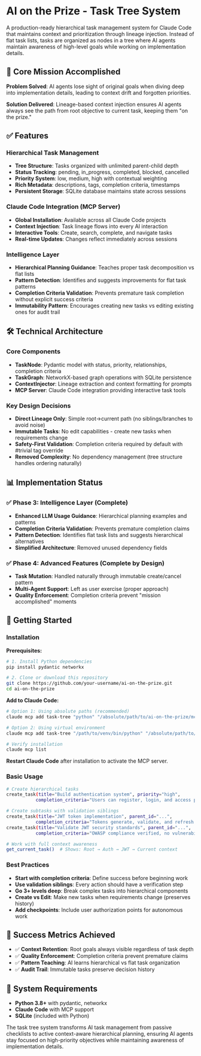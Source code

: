 # AI on the Prize - Task Tree System

A production-ready hierarchical task management system for Claude Code that maintains context and prioritization through lineage injection. Instead of flat task lists, tasks are organized as nodes in a tree where AI agents maintain awareness of high-level goals while working on implementation details.

## 🎯 Core Mission Accomplished

**Problem Solved**: AI agents lose sight of original goals when diving deep into implementation details, leading to context drift and forgotten priorities.

**Solution Delivered**: Lineage-based context injection ensures AI agents always see the path from root objective to current task, keeping them "on the prize."

## ✅ Features

### **Hierarchical Task Management**
- **Tree Structure**: Tasks organized with unlimited parent-child depth
- **Status Tracking**: pending, in_progress, completed, blocked, cancelled
- **Priority System**: low, medium, high with contextual weighting
- **Rich Metadata**: descriptions, tags, completion criteria, timestamps
- **Persistent Storage**: SQLite database maintains state across sessions

### **Claude Code Integration (MCP Server)**
- **Global Installation**: Available across all Claude Code projects
- **Context Injection**: Task lineage flows into every AI interaction
- **Interactive Tools**: Create, search, complete, and navigate tasks
- **Real-time Updates**: Changes reflect immediately across sessions

### **Intelligence Layer**
- **Hierarchical Planning Guidance**: Teaches proper task decomposition vs flat lists
- **Pattern Detection**: Identifies and suggests improvements for flat task patterns
- **Completion Criteria Validation**: Prevents premature task completion without explicit success criteria
- **Immutability Pattern**: Encourages creating new tasks vs editing existing ones for audit trail

## 🛠️ Technical Architecture

### **Core Components**
- **TaskNode**: Pydantic model with status, priority, relationships, completion criteria
- **TaskGraph**: NetworkX-based graph operations with SQLite persistence
- **ContextInjector**: Lineage extraction and context formatting for prompts
- **MCP Server**: Claude Code integration providing interactive task tools

### **Key Design Decisions**
- **Direct Lineage Only**: Simple root→current path (no siblings/branches to avoid noise)
- **Immutable Tasks**: No edit capabilities - create new tasks when requirements change
- **Safety-First Validation**: Completion criteria required by default with #trivial tag override
- **Removed Complexity**: No dependency management (tree structure handles ordering naturally)

## 📊 Implementation Status

### ✅ **Phase 3: Intelligence Layer (Complete)**
- **Enhanced LLM Usage Guidance**: Hierarchical planning examples and patterns
- **Completion Criteria Validation**: Prevents premature completion claims
- **Pattern Detection**: Identifies flat task lists and suggests hierarchical alternatives
- **Simplified Architecture**: Removed unused dependency fields

### ✅ **Phase 4: Advanced Features (Complete by Design)**
- **Task Mutation**: Handled naturally through immutable create/cancel pattern
- **Multi-Agent Support**: Left as user exercise (proper approach)
- **Quality Enforcement**: Completion criteria prevent "mission accomplished" moments

## 🚀 Getting Started

### **Installation**

**Prerequisites:**
```bash
# 1. Install Python dependencies
pip install pydantic networkx

# 2. Clone or download this repository
git clone https://github.com/your-username/ai-on-the-prize.git
cd ai-on-the-prize
```

**Add to Claude Code:**
```bash
# Option 1: Using absolute paths (recommended)
claude mcp add task-tree "python" "/absolute/path/to/ai-on-the-prize/mcp_server/server.py" -s user

# Option 2: Using virtual environment
claude mcp add task-tree "/path/to/venv/bin/python" "/absolute/path/to/ai-on-the-prize/mcp_server/server.py" -s user

# Verify installation
claude mcp list
```

**Restart Claude Code** after installation to activate the MCP server.

### **Basic Usage**
```bash
# Create hierarchical tasks
create_task(title="Build authentication system", priority="high", 
           completion_criteria="Users can register, login, and access protected routes")

# Create subtasks with validation siblings
create_task(title="JWT token implementation", parent_id="...", 
           completion_criteria="Tokens generate, validate, and refresh correctly")
create_task(title="Validate JWT security standards", parent_id="...",
           completion_criteria="OWASP compliance verified, no vulnerabilities found")

# Work with full context awareness
get_current_task()  # Shows: Root → Auth → JWT → Current context
```

### **Best Practices**
- **Start with completion criteria**: Define success before beginning work
- **Use validation siblings**: Every action should have a verification step
- **Go 3+ levels deep**: Break complex tasks into hierarchical components
- **Create vs Edit**: Make new tasks when requirements change (preserves history)
- **Add checkpoints**: Include user authorization points for autonomous work

## 🎉 Success Metrics Achieved

- ✅ **Context Retention**: Root goals always visible regardless of task depth
- ✅ **Quality Enforcement**: Completion criteria prevent premature claims
- ✅ **Pattern Teaching**: AI learns hierarchical vs flat task organization
- ✅ **Audit Trail**: Immutable tasks preserve decision history

## 🔧 System Requirements

- **Python 3.8+** with pydantic, networkx
- **Claude Code** with MCP support
- **SQLite** (included with Python)

The task tree system transforms AI task management from passive checklists to active context-aware hierarchical planning, ensuring AI agents stay focused on high-priority objectives while maintaining awareness of implementation details.
